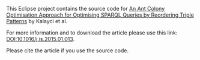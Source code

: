 This Eclipse project contains the source code for [An Ant Colony Optimisation Approach for Optimising SPARQL Queries by Reordering Triple Patterns](http://dx.doi.org/10.1016/j.is.2015.01.013) by Kalayci et al.

For more information and to download the article please use this link: [DOI:10.1016/j.is.2015.01.013](http://dx.doi.org/10.1016/j.is.2015.01.013).

Please cite the article if you use the source code.